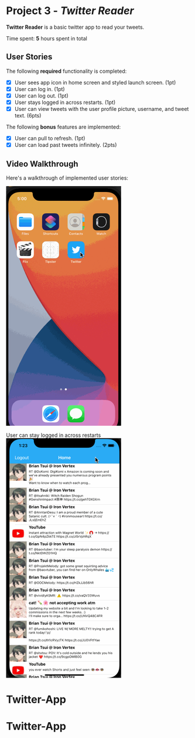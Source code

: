 # Project 3 - *Twitter Reader*

**Twitter Reader** is a basic twitter app to read your tweets.

Time spent: **5** hours spent in total

## User Stories

The following **required** functionality is completed:

- [x] User sees app icon in home screen and styled launch screen. (1pt)
- [x] User can log in. (1pt)
- [x] User can log out. (1pt)
- [x] User stays logged in across restarts. (1pt)
- [x] User can view tweets with the user profile picture, username, and tweet text. (6pts)

The following **bonus** features are implemented:

- [x] User can pull to refresh. (1pt)
- [x] User can load past tweets infinitely. (2pts)

## Video Walkthrough

Here's a walkthrough of implemented user stories:

<img src='twitterDemo.gif' title='Video Walkthrough' width='' alt='Video Walkthrough' />

User can stay logged in across restarts
<img src='userLoggedInDemo.gif' title='Video Walkthrough' width='' alt='User LoggedIn Video Walkthrough' />

# Twitter-App
# Twitter-App
